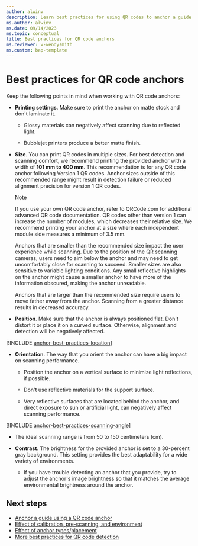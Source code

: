 ```yaml
---
author: alwinv
description: Learn best practices for using QR codes to anchor a guide in Dynamics 365 Guides
ms.author: alwinv
ms.date: 09/14/2023
ms.topic: conceptual
title: Best practices for QR code anchors
ms.reviewer: v-wendysmith
ms.custom: bap-template
---
```


# Best practices for QR code anchors

Keep the following points in mind when working with QR code anchors:

- **Printing settings**. Make sure to print the anchor on matte stock and don't laminate it.

  - Glossy materials can negatively affect scanning due to reflected light.

  - Bubblejet printers produce a better matte finish.

- **Size**. You can print QR codes in multiple sizes. For best detection and scanning comfort, we recommend printing the provided anchor with a width of **101 mm to 400 mm**. This recommendation is for any QR code anchor following Version 1 QR codes. Anchor sizes outside of this recommended range might result in detection failure or reduced alignment precision for version 1 QR codes.

  > [!NOTE]
  > If you use your own QR code anchor, refer to QRCode.com for additional advanced QR code documentation. QR codes other than version 1 can increase the number of modules, which decreases their relative size. We recommend printing your anchor at a size where each independent module side measures a minimum of 3.5 mm.

    Anchors that are smaller than the recommended size impact the user experience while scanning. Due to the position of the QR scanning cameras, users need to aim below the anchor and may need to get uncomfortably close for scanning to succeed. Smaller sizes are also sensitive to variable lighting conditions. Any small reflective highlights on the anchor might cause a smaller anchor to have more of the information obscured, making the anchor unreadable.

    Anchors that are larger than the recommended size require users to move father away from the anchor. Scanning from a greater distance results in decreased accuracy.

- **Position**. Make sure that the anchor is always positioned flat. Don't distort it or place it on a curved surface. Otherwise, alignment and detection will be negatively affected.

[!INCLUDE [anchor-best-practices-location](../includes/anchor-best-practices-location.md)]

- **Orientation**. The way that you orient the anchor can have a big impact on scanning performance.

  - Position the anchor on a vertical surface to minimize light reflections, if possible.

  - Don't use reflective materials for the support surface.

  - Very reflective surfaces that are located behind the anchor, and direct exposure to sun or artificial light, can negatively affect scanning performance.

[!INCLUDE [anchor-best-practices-scanning-angle](../includes/anchor-best-practices-scanning-angle.md)]

  - The ideal scanning range is from 50 to 150 centimeters (cm).

- **Contrast**. The brightness for the provided anchor is set to a 30-percent gray background. This setting provides the best adaptability for a wide variety of environments.

  - If you have trouble detecting an anchor that you provide, try to adjust the anchor's image brightness so that it matches the average environmental brightness around the anchor.

## Next steps

- [Anchor a guide using a QR code anchor](pc-app-anchor-QR-code.md)
- [Effect of calibration, pre-scanning, and environment](pc-app-anchor-improve-hologram-precision.md)
- [Effect of anchor types/placement](pc-app-anchor-types-placement-precision.md)
- [More best practices for QR code detection](/windows/mixed-reality/develop/advanced-concepts/qr-code-tracking-overview#best-practices-for-qr-code-detection)